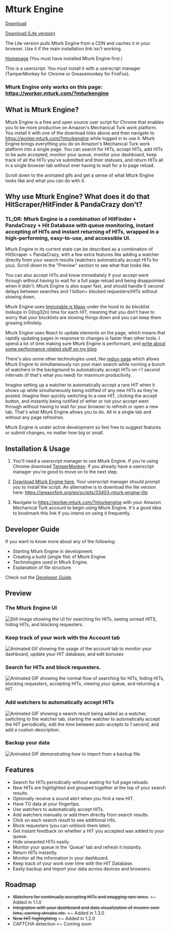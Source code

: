 # Mturk Engine

[Download](https://raw.githubusercontent.com/Anveio/mturk-engine/master/build/mturk-engine.latest.user.js)

[Download (Lite version)](https://greasyfork.org/en/scripts/33403-mturk-engine-lite)

The Lite version pulls Mturk Engine from a CDN and caches it in your browser. Use it if the main installation link isn't working.

[Homepage](https://www.mturk.com/mturk/findhits?mturkengine) (You must have installed Mturk Engine first.)

This is a userscript. You must install it with a userscript manager (TamperMonkey for Chrome or Greasemonkey for FireFox).

### Mturk Engine only works on this page: https://worker.mturk.com/?mturkengine

## What is Mturk Engine?

Mturk Engine is a free and open source user script for Chrome that enables you to be more productive on Amazon's Mechanical Turk work platform. You install it with one of the download links above and then navigate to https://worker.mturk.com/?mturkengine while logged in to use it. Mturk Engine brings everything you do on Amazon's Mechanical Turk work platform into a single page. You can search for HITs, accept HITs, add HITs to be auto accepted, monitor your queue, monitor your dashboard, keep track of all the HITs you've submitted and their statuses, and return HITs all in a single browser tab without ever having to wait for a to page reload.

Scroll down to the animated gifs and get a sense of what Mturk Engine looks like and what you can do with it.

## Why use Mturk Engine? What does it do that HitScraper/HitFinder & PandaCrazy don't?

### TL;DR: Mturk Engine is a combination of HitFinder + PandaCrazy + Hit Database with queue monitoring, instant accepting of HITs and instant returning of HITs, wrapped in a high-performing, easy-to-use, and accessible UI.

Mturk Engine in its current state can be described as a combination of HitScraper + PandaCrazy, with a few extra features like adding a watcher directly from your search results (watchers automatically accept HITs for you). Scroll down to the "Preview" section to see what that looks like.

You can also accept HITs and know immediately if your accept went through without having to wait for a full page reload and being disappointed when it didn't. Mturk Engine is also super fast, and should handle 0 second delays between searches and 1 billion+ blocked requesters/HITs without slowing down. 

Mturk Engine uses [Immutable.js Maps](https://facebook.github.io/immutable-js/) under the hood to do blocklist lookups in O(log32n) time for each HIT, meaning that you don't have to worry that your blocklists are slowing things down and you can keep them growing infinitely. 

Mturk Engine uses React to update elements on the page, which means that rapidly updating pages in response to changes is faster than other tools. I spend a lot of time making sure Mturk Engine is performant, and [write about some performance related stuff on my blog](https://blog.shovonhasan.com/pattern-for-rendering-lists-of-connected-components-with-react-redux/).

There's also some other technologies used, like [redux-saga](https://github.com/redux-saga/redux-saga) which allows Mturk Engine to simultaneously run your main search while running a bunch of watchers in the background to automatically accept HITs on <1 second intervals (if that's what you need) for maximum productivity.

Imagine setting up a watcher to automatically accept a rare HIT when it shows up while simultaneously being notified of any new HITs as they're posted. Imagine then quickly switching to a new HIT, clicking the accept button, and instantly being notified of wther or not your accept went through without having to wait for your browser to refresh or open a new tab. That's what Mturk Engine allows you to do. All in a single tab and without any page refreshes.

Mturk Engine is under active development so feel free to suggest features or submit changes, no matter how big or small.

## Installation & Usage

1. You'll need a userscript manager to use Mturk Engine. If you're using Chrome download [TamperMonkey](https://chrome.google.com/webstore/detail/tampermonkey/dhdgffkkebhmkfjojejmpbldmpobfkfo?hl=en). If you already have a userscript manager you're good to move on to the next step.

2. [Download Mturk Engine here.](https://raw.githubusercontent.com/Anveio/mturk-engine/master/build/mturk-engine.latest.user.js) Your userscript manager should prompt you to install the script. An alternative is to download the lite version here: https://greasyfork.org/en/scripts/33403-mturk-engine-lite

4. Navigate to https://worker.mturk.com/?mturkengine with your Amazon Mechanical Turk account to begin using Mturk Engine. It's a good idea to bookmark this link if you intend on using it frequently.

## Developer Guide

If you want to know more about any of the following:

* Starting Mturk Engine in development.
* Creating a build (single file) of Mturk Engine.
* Technologies used in Mturk Engine.
* Explanation of file structure.

Check out the [Developer Guide](https://github.com/Anveio/mturk-engine/blob/master/DEVELOPERS.md).

## Preview

###

### The Mturk Engine UI
<img src="https://i.imgur.com/JE0M8RB.png" alt="Still image showing the UI for searching for HITs, seeing unread HITS, hiding HITs, and blocking requesters."/>

### Keep track of your work with the Account tab
<img src="https://i.imgur.com/q764FG0.gif" alt="Animated Gif showing the usage of the account tab to monitor your dashboard, update your HIT database, and edit bonuses"/>

 ### Search for HITs and block requesters.
<img src="https://i.imgur.com/Z5UEVbs.gif" alt="Animated GIF showing the normal flow of searching for HITs, hiding HITs, blocking requesters, accepting HITs, viewing your queue, and returning a HIT"/>

### Add watchers to automatically accept HITs

<img src="https://i.imgur.com/XRMcGtz.gif" alt="Animated GIF showing a search result being added as a watcher, switching to the watcher tab, starting the watcher to automatically accept the HIT periodically, edit the time between auto-accepts to 1 second, and add a custom description."/>

### Backup your data

<img src="https://i.imgur.com/HYR5MSJ.gif" alt="Animated GIF demonstrating how to import from a backup file" />

## Features

* Search for HITs periodically without waiting for full page reloads.
* New HITs are highlighted and grouped together at the top of your search results.
* Optionally receive a sound alert when you find a new HIT.
* Have TO data at your fingertips.
* Use watchers to automatically accept HITs.
* Add watchers manually or add them directly from search results.
* Click on each search result to see additional info.
* Block requesters (you can unblock them later).
* Get instant feedback on whether a HIT you accepted was added to your queue.
* Hide unwanted HITs easily.
* Monitor your queue in the 'Queue' tab and refresh it instantly.
* Return HITs instantly.
* Monitor all the information in your dashboard.
* Keep track of your work over time with the HIT Database.
* Easily backup and import your data across devices and browsers.

## Roadmap

* ~~Watchers for continually accepting HITs and snagging rare ones.~~ <~ Added in 1.1.0
* ~~Integration with your dashboard and data visualization of income over time, earning streaks etc.~~ <~ Added in 1.3.0
* ~~New HIT highlighting~~ <~ Added in 1.2.0
* CAPTCHA detection <~ Coming soon

